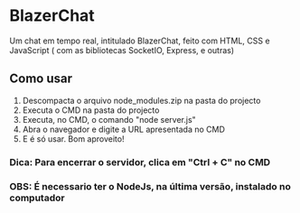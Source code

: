 # BlazerChat
Um chat em tempo real, intitulado BlazerChat, feito com HTML, CSS e JavaScript ( com as bibliotecas SocketIO, Express, e outras)

## Como usar

1. Descompacta o arquivo node_modules.zip na pasta do projecto
2. Executa o CMD na pasta do projecto
3. Executa, no CMD, o comando "node server.js"
4. Abra o navegador e digite a URL apresentada no CMD
5. E é só usar. Bom aproveito!

### Dica: Para encerrar o servidor, clica em "Ctrl + C" no CMD
### OBS: É necessario ter o NodeJs, na última versão, instalado no computador
